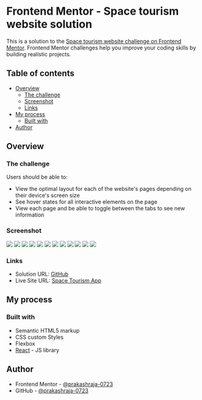 # Frontend Mentor - Space tourism website solution

This is a solution to the [Space tourism website challenge on Frontend Mentor](https://www.frontendmentor.io/challenges/space-tourism-multipage-website-gRWj1URZ3). Frontend Mentor challenges help you improve your coding skills by building realistic projects. 

## Table of contents

- [Overview](#overview)
  - [The challenge](#the-challenge)
  - [Screenshot](#screenshot)
  - [Links](#links)
- [My process](#my-process)
  - [Built with](#built-with)
- [Author](#author)

## Overview

### The challenge

Users should be able to:

- View the optimal layout for each of the website's pages depending on their device's screen size
- See hover states for all interactive elements on the page
- View each page and be able to toggle between the tabs to see new information

### Screenshot

![](./src/assets/screenshot/Screen%20Shot%202023-07-06%20at%2000.19.25.png)
![](./src/assets/screenshot/Screen%20Shot%202023-07-06%20at%2000.19.32.png)
![](./src/assets/screenshot/Screen%20Shot%202023-07-06%20at%2000.19.40.png)
![](./src/assets/screenshot/Screen%20Shot%202023-07-06%20at%2000.19.47.png)
![](./src/assets/screenshot/Screen%20Shot%202023-07-06%20at%2001.09.45.png)
![](./src/assets/screenshot/Screen%20Shot%202023-07-06%20at%2001.09.54.png)
![](./src/assets/screenshot/Screen%20Shot%202023-07-06%20at%2001.10.04.png)
![](./src/assets/screenshot/Screen%20Shot%202023-07-06%20at%2001.10.27.png)
![](./src/assets/screenshot/Screen%20Shot%202023-07-06%20at%2001.10.32.png)
![](./src/assets/screenshot/Screen%20Shot%202023-07-06%20at%2001.10.36.png)
![](./src/assets/screenshot/Screen%20Shot%202023-07-06%20at%2001.10.44.png)
![](./src/assets/screenshot/Screen%20Shot%202023-07-06%20at%2001.12.21.png)


### Links

- Solution URL: [GitHub](https://github.com/prakashraja-0723/space-tourism-app/)
- Live Site URL: [Space Tourism App](https://space-tourism-app-topaz.vercel.app/)

## My process

### Built with

- Semantic HTML5 markup
- CSS custom Styles
- Flexbox
- [React](https://reactjs.org/) - JS library

## Author

- Frontend Mentor - [@prakashraja-0723](https://www.frontendmentor.io/profile/prakashraja-0723)
- GitHub - [@prakashraja-0723](https://github.com/prakashraja-0723)
